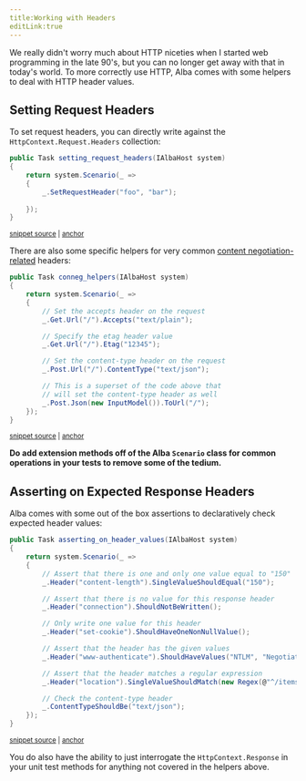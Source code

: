 ```yaml
---
title:Working with Headers
editLink:true
---
```


We really didn't worry much about HTTP niceties when I started web programming in the late 90's, but you
can no longer get away with that in today's world. To more correctly use HTTP, Alba comes with some helpers
to deal with HTTP header values.

## Setting Request Headers

To set request headers, you can directly write against the `HttpContext.Request.Headers` collection:

<!-- snippet: sample_setting_request_headers -->
<a id='snippet-sample_setting_request_headers'></a>
```cs
public Task setting_request_headers(IAlbaHost system)
{
    return system.Scenario(_ =>
    {
        _.SetRequestHeader("foo", "bar");
        
    });
}
```
<sup><a href='https://github.com/JasperFx/alba/blob/master/src/Alba.Testing/Samples/Headers.cs#L29-L38' title='Snippet source file'>snippet source</a> | <a href='#snippet-sample_setting_request_headers' title='Start of snippet'>anchor</a></sup>
<!-- endSnippet -->

There are also some specific helpers for very common [content negotiation-related](https://en.wikipedia.org/wiki/Content_negotiation) headers:

<!-- snippet: sample_conneg_helpers -->
<a id='snippet-sample_conneg_helpers'></a>
```cs
public Task conneg_helpers(IAlbaHost system)
{
    return system.Scenario(_ =>
    {
        // Set the accepts header on the request
        _.Get.Url("/").Accepts("text/plain");

        // Specify the etag header value
        _.Get.Url("/").Etag("12345");

        // Set the content-type header on the request
        _.Post.Url("/").ContentType("text/json");

        // This is a superset of the code above that
        // will set the content-type header as well
        _.Post.Json(new InputModel()).ToUrl("/");
    });
}
```
<sup><a href='https://github.com/JasperFx/alba/blob/master/src/Alba.Testing/Samples/Headers.cs#L8-L27' title='Snippet source file'>snippet source</a> | <a href='#snippet-sample_conneg_helpers' title='Start of snippet'>anchor</a></sup>
<!-- endSnippet -->

**Do add extension methods off of the Alba `Scenario` class for common operations in your tests to remove
some of the tedium.**

## Asserting on Expected Response Headers

Alba comes with some out of the box assertions to declaratively check expected header values:

<!-- snippet: sample_asserting_on_header_values -->
<a id='snippet-sample_asserting_on_header_values'></a>
```cs
public Task asserting_on_header_values(IAlbaHost system)
{
    return system.Scenario(_ =>
    {
        // Assert that there is one and only one value equal to "150"
        _.Header("content-length").SingleValueShouldEqual("150");

        // Assert that there is no value for this response header
        _.Header("connection").ShouldNotBeWritten();

        // Only write one value for this header
        _.Header("set-cookie").ShouldHaveOneNonNullValue();

        // Assert that the header has the given values
        _.Header("www-authenticate").ShouldHaveValues("NTLM", "Negotiate");

        // Assert that the header matches a regular expression
        _.Header("location").SingleValueShouldMatch(new Regex(@"^/items/\d*$"));

        // Check the content-type header
        _.ContentTypeShouldBe("text/json");
    });
}
```
<sup><a href='https://github.com/JasperFx/alba/blob/master/src/Alba.Testing/Samples/Headers.cs#L41-L65' title='Snippet source file'>snippet source</a> | <a href='#snippet-sample_asserting_on_header_values' title='Start of snippet'>anchor</a></sup>
<!-- endSnippet -->

You do also have the ability to just interrogate the `HttpContext.Response` in your unit test methods for
anything not covered in the helpers above. 
